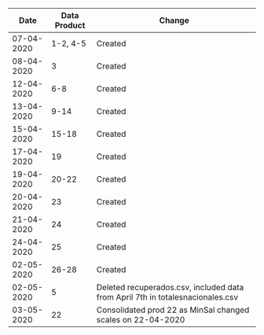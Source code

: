 | Date         | Data Product  | Change        |
| ----------------------------------- | ------------------------ | ---------------------------------------------------- |
| 07-04-2020    | 1-2, 4-5        | Created       |
| 08-04-2020 | 3  | Created  | 
| 12-04-2020 | 6-8  | Created  | 
| 13-04-2020 | 9-14  | Created  | 
| 15-04-2020 | 15-18  | Created  | 
| 17-04-2020 | 19  | Created  | 
| 19-04-2020 | 20-22  | Created  | 
| 20-04-2020 | 23  | Created  | 
| 21-04-2020 | 24  | Created  | 
| 24-04-2020 | 25 | Created  | 
| 02-05-2020 | 26-28  | Created  | 
| 02-05-2020 | 5  | Deleted recuperados.csv, included data from April 7th in totalesnacionales.csv  |
| 03-05-2020 | 22 | Consolidated prod 22 as MinSal changed scales on 22-04-2020 | 
